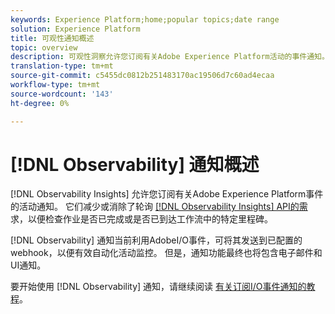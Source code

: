 ```yaml
---
keywords: Experience Platform;home;popular topics;date range
solution: Experience Platform
title: 可观性通知概述
topic: overview
description: 可观性洞察允许您订阅有关Adobe Experience Platform活动的事件通知。 它们减少或消除了对可观察性洞察API进行轮询的需求，以便检查作业是否完成或工作流中的某个里程碑是否已达到。
translation-type: tm+mt
source-git-commit: c5455dc0812b251483170ac19506d7c60ad4ecaa
workflow-type: tm+mt
source-wordcount: '143'
ht-degree: 0%

---
```



# [!DNL Observability] 通知概述

[!DNL Observability Insights] 允许您订阅有关Adobe Experience Platform事件的活动通知。 它们减少或消除了轮询 [[!DNL Observability Insights] API的需](../api/overview.md) 求，以便检查作业是否已完成或是否已到达工作流中的特定里程碑。

[!DNL Observability] 通知当前利用AdobeI/O事件，可将其发送到已配置的webhook，以便有效自动化活动监控。 但是，通知功能最终也将包含电子邮件和UI通知。

要开始使用 [!DNL Observability] 通知，请继续阅读 [有关订阅I/O事件通知的教程](./subscribe.md)。
